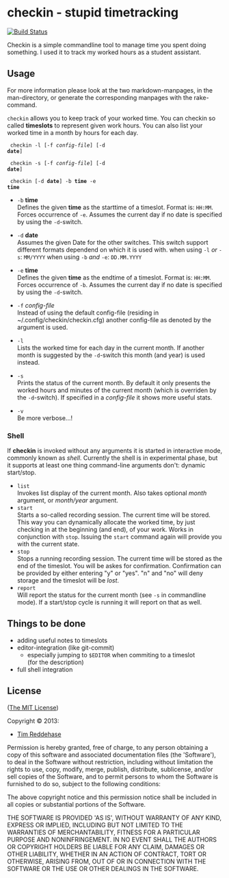 checkin - stupid timetracking
=============================

[![Build Status](https://travis-ci.org/0robustus1/checkin.svg?branch=master)](https://travis-ci.org/0robustus1/checkin)

Checkin is a simple commandline tool to manage
time you spent doing something. I used it to
track my worked hours as a student assistant.


## Usage

For more information please look at the two markdown-manpages, in
the man-directory, or generate the corresponding manpages
with the rake-command.

`checkin` allows you to keep track of your worked time.
You can checkin so called **timeslots** to represent
given work hours. You can also list your worked time in a month
by hours for each day. 

<code> checkin -l [-f <em>config-file</em>] [-d <strong>date</strong>]</code>

<code> checkin -s [-f <em>config-file</em>] [-d <strong>date</strong>]</code>

<code> checkin [-d <strong>date</strong>] -b <strong>time</strong> -e <strong>time</strong></code>

- `-b` **time**  
  Defines the given **time** as the starttime of a timeslot.
  Format is: `HH:MM`.
  Forces occurrence of `-e`. Assumes the current day if no date
  is specified by using the `-d`-switch.

- `-d` **date**  
  Assumes the given Date for the other switches.
  This switch support different formats dependend on which 
  it is used with. 
    when using `-l` *or* `-s`: `MM/YYYY`
    when using `-b` *and* `-e`: `DD.MM.YYYY`

- `-e` **time**  
  Defines the given **time** as the endtime of a timeslot.
  Format is: `HH:MM`.
  Forces occurrence of `-b`. Assumes the current day if no date
  is specified by using the `-d`-switch.

- `-f` *config-file*  
  Instead of using the default config-file (residing in ~/.config/checkin/checkin.cfg)
  another config-file as denoted by the argument is used.

- `-l`  
  Lists the worked time for each day in the current month. If another
  month is suggested by the `-d`-switch this month (and year)
  is used instead.

- `-s`  
  Prints the status of the current month. By default it only
  presents the worked hours and minutes of the current month
  (which is overriden by the `-d`-switch). If specified in a *config-file*
  it shows more useful stats.

- `-v`  
  Be more verbose...!

### Shell

If **checkin** is invoked without any arguments it is started in interactive
mode, commonly known as *shell*.  Currently the shell is in experimental phase,
but it supports at least one thing command-line arguments don't: dynamic
start/stop.

- `list`  
  Invokes list display of the current month. Also takes optional *month*
  argument, or *month/year* argument.
- `start`  
  Starts a so-called recording session. The current time will be stored.  This
  way you can dynamically allocate the worked time, by just checking in at the
  beginning (and end), of your work. Works in conjunction with `stop`.
  Issuing the `start` command again will provide you with the current
  state.
- `stop`  
  Stops a running recording session. The current time will be stored as the end
  of the timeslot. You will be askes for confirmation. Confirmation can be
  provided by either entering "y" or "yes". "n" and "no" will deny storage and
  the timeslot will be *lost*.
- `report`  
  Will report the status for the current month (see `-s` in commandline
  mode). If a start/stop cycle is running it will report on that as well.

## Things to be done

- adding useful notes to timeslots
- editor-integration (like git-commit)
  - especially jumping to `$EDITOR` when commiting to a timeslot  
    (for the description)
- full shell integration


## License

([The MIT License][mit])

Copyright © 2013:

- [Tim Reddehase][1]

Permission is hereby granted, free of charge, to any person obtaining
a copy of this software and associated documentation files (the
'Software'), to deal in the Software without restriction, including
without limitation the rights to use, copy, modify, merge, publish,
distribute, sublicense, and/or sell copies of the Software, and to
permit persons to whom the Software is furnished to do so, subject to
the following conditions:

The above copyright notice and this permission notice shall be
included in all copies or substantial portions of the Software.

THE SOFTWARE IS PROVIDED 'AS IS', WITHOUT WARRANTY OF ANY KIND,
EXPRESS OR IMPLIED, INCLUDING BUT NOT LIMITED TO THE WARRANTIES OF
MERCHANTABILITY, FITNESS FOR A PARTICULAR PURPOSE AND NONINFRINGEMENT.
IN NO EVENT SHALL THE AUTHORS OR COPYRIGHT HOLDERS BE LIABLE FOR ANY
CLAIM, DAMAGES OR OTHER LIABILITY, WHETHER IN AN ACTION OF CONTRACT,
TORT OR OTHERWISE, ARISING FROM, OUT OF OR IN CONNECTION WITH THE
SOFTWARE OR THE USE OR OTHER DEALINGS IN THE SOFTWARE.

[mit]: http://opensource.org/licenses/MIT
[1]: https://rightsrestricted.com

